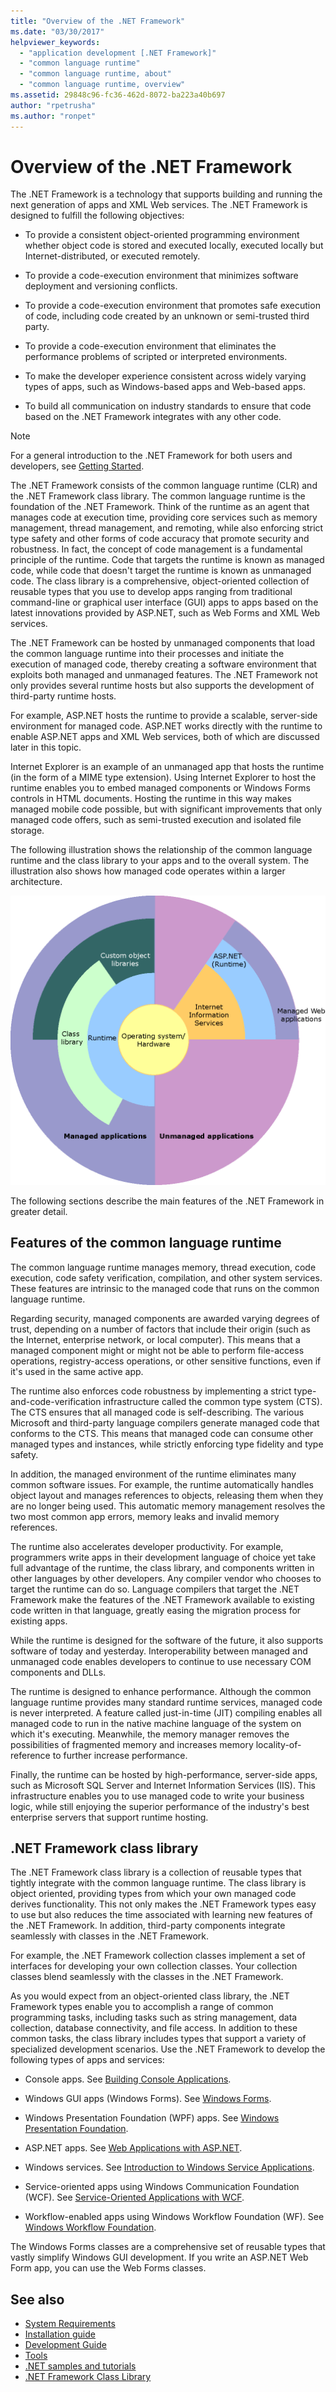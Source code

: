 ```yaml
---
title: "Overview of the .NET Framework"
ms.date: "03/30/2017"
helpviewer_keywords: 
  - "application development [.NET Framework]"
  - "common language runtime"
  - "common language runtime, about"
  - "common language runtime, overview"
ms.assetid: 29848c96-fc36-462d-8072-ba223a40b697
author: "rpetrusha"
ms.author: "ronpet"
---
```


# Overview of the .NET Framework

The .NET Framework is a technology that supports building and running the next generation of apps and XML Web services. The .NET Framework is designed to fulfill the following objectives:

- To provide a consistent object-oriented programming environment whether object code is stored and executed locally, executed locally but Internet-distributed, or executed remotely.

- To provide a code-execution environment that minimizes software deployment and versioning conflicts.

- To provide a code-execution environment that promotes safe execution of code, including code created by an unknown or semi-trusted third party.

- To provide a code-execution environment that eliminates the performance problems of scripted or interpreted environments.

- To make the developer experience consistent across widely varying types of apps, such as Windows-based apps and Web-based apps.

- To build all communication on industry standards to ensure that code based on the .NET Framework integrates with any other code.

> [!NOTE]
> For a general introduction to the .NET Framework for both users and developers, see [Getting Started](../../../docs/framework/get-started/index.md).

The .NET Framework consists of the common language runtime (CLR) and the .NET Framework class library. The common language runtime is the foundation of the .NET Framework. Think of the runtime as an agent that manages code at execution time, providing core services such as memory management, thread management, and remoting, while also enforcing strict type safety and other forms of code accuracy that promote security and robustness. In fact, the concept of code management is a fundamental principle of the runtime. Code that targets the runtime is known as managed code, while code that doesn't target the runtime is known as unmanaged code. The class library is a comprehensive, object-oriented collection of reusable types that you use to develop apps ranging from traditional command-line or graphical user interface (GUI) apps to apps based on the latest innovations provided by ASP.NET, such as Web Forms and XML Web services.

The .NET Framework can be hosted by unmanaged components that load the common language runtime into their processes and initiate the execution of managed code, thereby creating a software environment that exploits both managed and unmanaged features. The .NET Framework not only provides several runtime hosts but also supports the development of third-party runtime hosts.

For example, ASP.NET hosts the runtime to provide a scalable, server-side environment for managed code. ASP.NET works directly with the runtime to enable ASP.NET apps and XML Web services, both of which are discussed later in this topic.

Internet Explorer is an example of an unmanaged app that hosts the runtime (in the form of a MIME type extension). Using Internet Explorer to host the runtime enables you to embed managed components or Windows Forms controls in HTML documents. Hosting the runtime in this way makes managed mobile code possible, but with significant improvements that only managed code offers, such as semi-trusted execution and isolated file storage.

The following illustration shows the relationship of the common language runtime and the class library to your apps and to the overall system. The illustration also shows how managed code operates within a larger architecture.

![Managed code within a larger architecture](./media/overview/language-runtime-and-class-library-relationship.gif ".NET Framework in context")

The following sections describe the main features of the .NET Framework in greater detail.

## Features of the common language runtime

The common language runtime manages memory, thread execution, code execution, code safety verification, compilation, and other system services. These features are intrinsic to the managed code that runs on the common language runtime.

Regarding security, managed components are awarded varying degrees of trust, depending on a number of factors that include their origin (such as the Internet, enterprise network, or local computer). This means that a managed component might or might not be able to perform file-access operations, registry-access operations, or other sensitive functions, even if it's used in the same active app.

The runtime also enforces code robustness by implementing a strict type-and-code-verification infrastructure called the common type system (CTS). The CTS ensures that all managed code is self-describing. The various Microsoft and third-party language compilers generate managed code that conforms to the CTS. This means that managed code can consume other managed types and instances, while strictly enforcing type fidelity and type safety.

In addition, the managed environment of the runtime eliminates many common software issues. For example, the runtime automatically handles object layout and manages references to objects, releasing them when they are no longer being used. This automatic memory management resolves the two most common app errors, memory leaks and invalid memory references.

The runtime also accelerates developer productivity. For example, programmers write apps in their development language of choice yet take full advantage of the runtime, the class library, and components written in other languages by other developers. Any compiler vendor who chooses to target the runtime can do so. Language compilers that target the .NET Framework make the features of the .NET Framework available to existing code written in that language, greatly easing the migration process for existing apps.

While the runtime is designed for the software of the future, it also supports software of today and yesterday. Interoperability between managed and unmanaged code enables developers to continue to use necessary COM components and DLLs.

The runtime is designed to enhance performance. Although the common language runtime provides many standard runtime services, managed code is never interpreted. A feature called just-in-time (JIT) compiling enables all managed code to run in the native machine language of the system on which it's executing. Meanwhile, the memory manager removes the possibilities of fragmented memory and increases memory locality-of-reference to further increase performance.

Finally, the runtime can be hosted by high-performance, server-side apps, such as Microsoft SQL Server and Internet Information Services (IIS). This infrastructure enables you to use managed code to write your business logic, while still enjoying the superior performance of the industry's best enterprise servers that support runtime hosting.

## .NET Framework class library

The .NET Framework class library is a collection of reusable types that tightly integrate with the common language runtime. The class library is object oriented, providing types from which your own managed code derives functionality. This not only makes the .NET Framework types easy to use but also reduces the time associated with learning new features of the .NET Framework. In addition, third-party components integrate seamlessly with classes in the .NET Framework.

For example, the .NET Framework collection classes implement a set of interfaces for developing your own collection classes. Your collection classes blend seamlessly with the classes in the .NET Framework.

As you would expect from an object-oriented class library, the .NET Framework types enable you to accomplish a range of common programming tasks, including tasks such as string management, data collection, database connectivity, and file access. In addition to these common tasks, the class library includes types that support a variety of specialized development scenarios. Use the .NET Framework to develop the following types of apps and services:

- Console apps. See [Building Console Applications](../../../docs/standard/building-console-apps.md).

- Windows GUI apps (Windows Forms). See [Windows Forms](../../../docs/framework/winforms/index.md).

- Windows Presentation Foundation (WPF) apps. See [Windows Presentation Foundation](../../../docs/framework/wpf/index.md).

- ASP.NET apps. See [Web Applications with ASP.NET](../../../docs/framework/develop-web-apps-with-aspnet.md).

- Windows services. See [Introduction to Windows Service Applications](../../../docs/framework/windows-services/introduction-to-windows-service-applications.md).

- Service-oriented apps using Windows Communication Foundation (WCF). See [Service-Oriented Applications with WCF](../../../docs/framework/wcf/index.md).

- Workflow-enabled apps using Windows Workflow Foundation (WF). See [Windows Workflow Foundation](../windows-workflow-foundation/index.md).

The Windows Forms classes are a comprehensive set of reusable types that vastly simplify Windows GUI development. If you write an ASP.NET Web Form app, you can use the Web Forms classes.

## See also

- [System Requirements](../../../docs/framework/get-started/system-requirements.md)
- [Installation guide](../../../docs/framework/install/index.md)
- [Development Guide](../../../docs/framework/development-guide.md)
- [Tools](../../../docs/framework/tools/index.md)
- [.NET samples and tutorials](../../samples-and-tutorials/index.md)
- [.NET Framework Class Library](https://go.microsoft.com/fwlink/?LinkID=227195)

